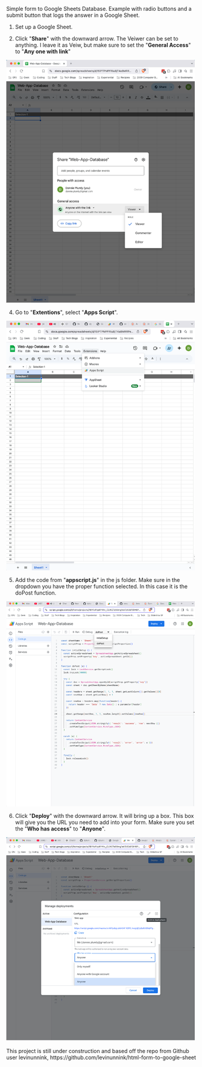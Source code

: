 Simple form to Google Sheets Database. Example with radio buttons and a submit button that logs the answer in a Google Sheet. 

1. Set up a Google Sheet.

2. Click "<strong>Share</strong>" with the downward arrow. The Veiwer can be set to anything. I leave it as Veiw, but make sure to set the "<strong>General Access</strong>" to "<strong>Any one with link</strong>"
<img src="./assets/Share-settings.png" width="500">
<br>

4. Go to "<strong>Extentions</strong>", select "<strong>Apps Script</strong>".
<img src="./assets/Google-sheet.png" width="500">
<br>

5. Add the code from "<strong>appscript.js</strong>" in the js folder. Make sure in the dropdown you have the proper function selected. In this case it is the doPost function.
<img src="./assets/Choose.png" width="500">
<br>

6. Click "<strong>Deploy</strong>" with the downward arrow. It will bring up a box. This box will give you the URL you need to add into your form. Make sure you set the "<strong>Who has access</strong>" to "<strong>Anyone</strong>". 
<img src="./assets/Acess-settings.png" width="500">

<br>
<br>
This project is still under construction and based off the repo from Github user levinunnink, https://github.com/levinunnink/html-form-to-google-sheet

